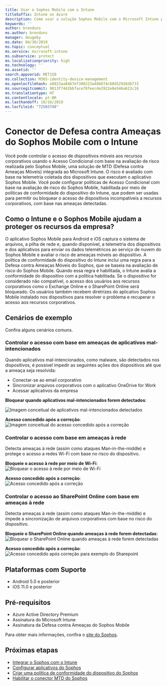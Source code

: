 ```yaml
---
title: Usar o Sophos Mobile com o Intune
titleSuffix: Intune on Azure
description: Como usar a solução Sophos Mobile com o Microsoft Intune para controlar o acesso a dispositivo móvel para seus recursos corporativos.
keywords: ''
author: brenduns
ms.author: brenduns
manager: dougeby
ms.date: 04/30/2019
ms.topic: conceptual
ms.service: microsoft-intune
ms.subservice: protect
ms.localizationpriority: high
ms.technology: ''
ms.assetid: ''
search.appverid: MET150
ms.collection: M365-identity-device-management
ms.openlocfilehash: e8823aa8467ef380223a486874c68d52926db733
ms.sourcegitcommit: 9013f7442bbface78feecde2922e8e546a622c16
ms.translationtype: HT
ms.contentlocale: pt-BR
ms.lasthandoff: 10/16/2019
ms.locfileid: "72503748"
---
```

# <a name="sophos-mobile-threat-defense-connector-with-intune"></a>Conector de Defesa contra Ameaças do Sophos Mobile com o Intune
Você pode controlar o acesso de dispositivos móveis aos recursos corporativos usando o Acesso Condicional com base na avaliação de risco realizada pelo Sophos Mobile, uma solução de MTD (Defesa contra Ameaças Móveis) integrada ao Microsoft Intune. O risco é avaliado com base na telemetria coletada dos dispositivos que executam o aplicativo Sophos Mobile.
Você pode configurar políticas de Acesso Condicional com base na avaliação de risco do Sophos Mobile, habilitada por meio de políticas de conformidade do dispositivo do Intune, que podem ser usadas para permitir ou bloquear o acesso de dispositivos incompatíveis a recursos corporativos, com base nas ameaças detectadas.

## <a name="how-do-intune-and-sophos-mobile-help-protect-your-company-resources"></a>Como o Intune e o Sophos Mobile ajudam a proteger os recursos da empresa?
O aplicativo Sophos Mobile para Android e iOS captura o sistema de arquivos, a pilha de rede e, quando disponível, a telemetria dos dispositivos e dos aplicativos para enviar os dados telemétricos ao serviço de nuvem do Sophos Mobile e avaliar o risco de ameaças móveis ao dispositivo.
A política de conformidade do dispositivo do Intune inclui uma regra para a Defesa contra Ameaças Móveis do Sophos, que se baseia na avaliação de risco do Sophos Mobile. Quando essa regra é habilitada, o Intune avalia a conformidade do dispositivo com a política habilitada. Se o dispositivo for considerado não compatível, o acesso dos usuários aos recursos corporativos como o Exchange Online e o SharePoint Online será bloqueado. Os usuários também recebem diretrizes do aplicativo Sophos Mobile instalado nos dispositivos para resolver o problema e recuperar o acesso aos recursos corporativos.  

## <a name="sample-scenarios"></a>Cenários de exemplo
Confira alguns cenários comuns.  
### <a name="control-access-based-on-threats-from-malicious-apps"></a>Controlar o acesso com base em ameaças de aplicativos mal-intencionados
Quando aplicativos mal-intencionados, como malware, são detectados nos dispositivos, é possível impedir as seguintes ações dos dispositivos até que a ameaça seja resolvida:
- Conectar-se ao email corporativo
- Sincronizar arquivos corporativos com o aplicativo OneDrive for Work
- Acessar aplicativos da empresa

**Bloquear quando aplicativos mal-intencionados forem detectados**:
 
![Imagem conceitual de aplicativos mal-intencionados detectados](./media/sophos-mtd-connector/sophos_malicious_apps_blocked.png)  

**Acesso concedido após a correção**:  
![Imagem conceitual do acesso concedido após a correção](./media/sophos-mtd-connector/sophos_malicious_apps_unblocked.png)

### <a name="control-access-based-on-threat-to-network"></a>Controlar o acesso com base em ameaças à rede  
Detecta ameaças à rede (assim como ataques Man-in-the-middle) e protege o acesso a redes Wi-Fi com base no risco do dispositivo.  

**Bloqueie o acesso à rede por meio de Wi-Fi**:  
![Bloquear o acesso à rede por meio de Wi-Fi](./media/sophos-mtd-connector/sophos_network_wifi_blocked.png)

**Acesso concedido após a correção**:   
![Acesso concedido após a correção](./media/sophos-mtd-connector/sophos_network_wifi_unblocked.png)  

### <a name="control-access-to-sharepoint-online-based-on-threat-to-network"></a>Controlar o acesso ao SharePoint Online com base em ameaças à rede  
Detecta ameaças à rede (assim como ataques Man-in-the-middle) e impede a sincronização de arquivos corporativos com base no risco do dispositivo.  

**Bloqueie o SharePoint Online quando ameaças à rede forem detectadas**:   
![Bloquear o SharePoint Online quando ameaças à rede forem detectadas](./media/sophos-mtd-connector/sophos_network_spo_blocked.png)  

**Acesso concedido após a correção**:  
![Acesso concedido após correção para exemplo do Sharepoint](./media/sophos-mtd-connector/sophos_network_spo_unblocked.png)  

## <a name="supported-platforms"></a>Plataformas com Suporte  
- Android 5.0 e posterior
- iOS 11.0 e posterior

## <a name="prerequisites"></a>Pré-requisitos  
- Azure Active Directory Premium
- Assinatura do Microsoft Intune 
- Assinatura da Defesa contra Ameaças do Sophos Mobile

Para obter mais informações, confira o [site do Sophos](https://www.sophos.com/products/mobile-control).  

## <a name="next-steps"></a>Próximas etapas  
- [Integrar o Sophos com o Intune](sophos-mtd-connector-integration.md)
- [Configurar aplicativos do Sophos](mtd-apps-ios-app-configuration-policy-add-assign.md)
- [Criar uma política de conformidade do dispositivo do Sophos](mtd-device-compliance-policy-create.md)
- [Habilitar o conector MTD do Sophos](mtd-connector-enable.md)
